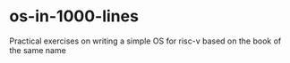 # os-in-1000-lines
Practical exercises on writing a simple OS for risc-v based on the book of the same name
